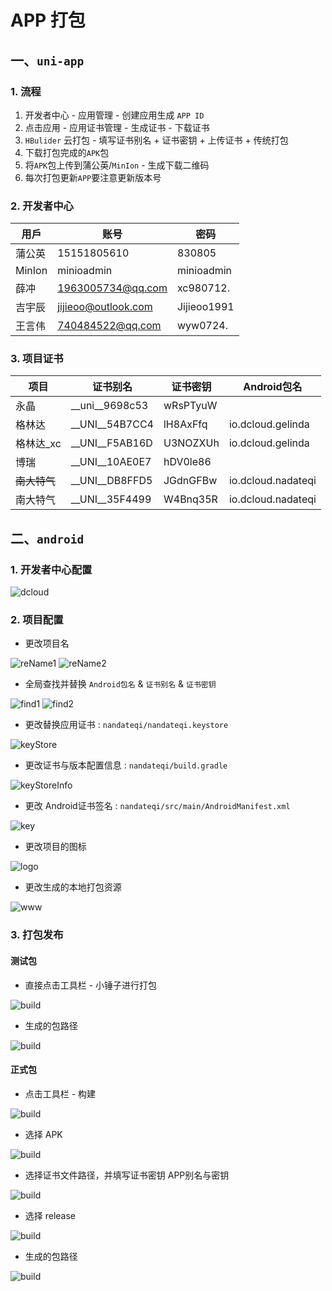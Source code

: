 # APP 打包

## 一、`uni-app`

### 1. 流程

1. 开发者中心 - 应用管理 - 创建应用生成 `APP ID`
2. 点击应用 - 应用证书管理 - 生成证书 - 下载证书
3. `HBulider` 云打包 - 填写证书别名 + 证书密钥 + 上传证书 + 传统打包
4. 下载打包完成的`APK`包
5. 将`APK`包上传到蒲公英/`MinIon` - 生成下载二维码
6. 每次打包更新`APP`要注意更新版本号

### 2. 开发者中心

| 用戶 | 账号 | 密码 |
|------|-----|------|
| 蒲公英 | 15151805610 | 830805 |
| MinIon | minioadmin | minioadmin |
| 薛冲 | 1963005734@qq.com | xc980712. |
| 吉宇辰 | jijieoo@outlook.com | Jijieoo1991 |
| 王言伟 | 740484522@qq.com | wyw0724. |

### 3. 项目证书

| 项目 | 证书别名 | 证书密钥 | Android包名 |
|------|---------|----------|------------|
| 永晶 | __uni__9698c53  | wRsPTyuW |  |
| 格林达 | __UNI__54B7CC4 | lH8AxFfq | io.dcloud.gelinda |
| 格林达_xc | __UNI__F5AB16D | U3NOZXUh  | io.dcloud.gelinda |
| 博瑞 | __UNI__10AE0E7 | hDV0le86  |  |
| ~~南大特气~~ | __UNI__DB8FFD5 | JGdnGFBw | io.dcloud.nadateqi |
| 南大特气 | __UNI__35F4499 | W4Bnq35R | io.dcloud.nadateqi |

## 二、`android`

### 1. 开发者中心配置

![dcloud](/public/img/APP项目打包.assets/dcloud.png)

### 2. 项目配置

- 更改项目名

![reName1](/public/img/APP项目打包.assets/reName1.png)
![reName2](/public/img/APP项目打包.assets/reName2.png)

- 全局查找并替换 `Android包名` & `证书别名` & `证书密钥`

![find1](/public/img/APP项目打包.assets/find1.png)
![find2](/public/img/APP项目打包.assets/find2.png)

- 更改替换应用证书 : `nandateqi/nandateqi.keystore`  

![keyStore](/public/img/APP项目打包.assets/keyStore.png)

- 更改证书与版本配置信息 : `nandateqi/build.gradle`

![keyStoreInfo](/public/img/APP项目打包.assets/keyStoreInfo.png)

- 更改 Android证书签名 : `nandateqi/src/main/AndroidManifest.xml`

![key](/public/img/APP项目打包.assets/key.png)

- 更改项目的图标

![logo](/public/img/APP项目打包.assets/logo.png)

- 更改生成的本地打包资源

![www](/public/img/APP项目打包.assets/www.png)

### 3. 打包发布

#### 测试包

- 直接点击工具栏 - 小锤子进行打包

![build](/public/img/APP项目打包.assets/build.png)

- 生成的包路径

![build](/public/img/APP项目打包.assets/build⑤.png)

#### 正式包

- 点击工具栏 - 构建

![build](/public/img/APP项目打包.assets/build①.png)

- 选择 APK

![build](/public/img/APP项目打包.assets/build②.png)

- 选择证书文件路径，并填写证书密钥 APP别名与密钥

![build](/public/img/APP项目打包.assets/build③.png)

- 选择 release

![build](/public/img/APP项目打包.assets/build④.png)

- 生成的包路径

![build](/public/img/APP项目打包.assets/build⑤.png)
